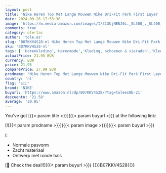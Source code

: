 ```yaml
---
layout: post
title: 'Nike Heren Top Met Lange Mouwen Nike Dri-Fit Park First Layer  Zwart/ Wit   AV2609-010  L'
date: 2024-09-26 17:53:38
image: 'https://m.media-amazon.com/images/I/313UjNENJ6L._SL500_._SL400_.jpg'
comments: true
category: ofertas
author: 'tole.es'
slug: 'B07KKV4S28-nl Nike Heren Top Met Lange Mouwen Nike Dri-Fit Park First...'
sku: 'B07KKV4S28-nl'
tags: [ 'Herenkleding','Herenmode','Kleding, schoenen & sieraden','Kleding, schoenen en sieraden','Tops, T-shirts & shirts voor heren','nike','🇳🇱', ]
actualPrice: 21.95 EUR
currency: EUR
price: 21.95
comparePrice: 27.99 EUR
prodname: 'Nike Heren Top Met Lange Mouwen Nike Dri-Fit Park First Layer  Zwart/ Wit   AV2609-010  L'
country: 'nl'
flag: '🇳🇱'
brand: 'NIKE'
buyurl: 'https://www.amazon.nl/dp/B07KKV4S28/?tag=tolees0b-21'
descuento: '21.58'
average: '20.95'
---
```


You've got [{{< param title >}}]({{< param buyurl >}}) at the following link:

[![{{< param prodname >}}]({{< param image >}})]({{< param buyurl >}})

ℹ️:

- Normale pasvorm
- Zacht materiaal
- Ontwerp met ronde hals

[🛒 Check the deal!!]({{< param buyurl >}})
{{<world>}}B07KKV4S28{{</world>}}
